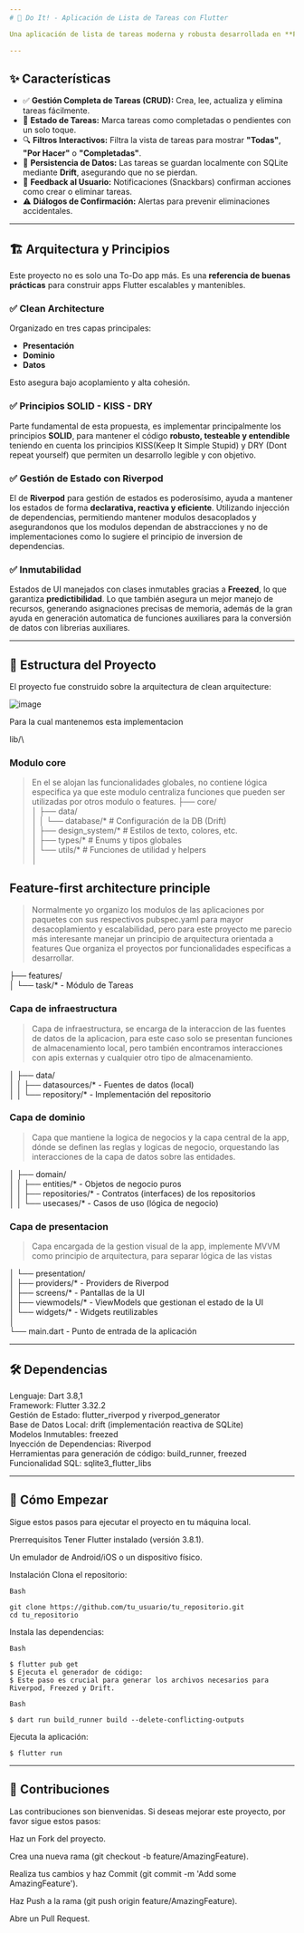 ```yaml
---
# 🚀 Do It! - Aplicación de Lista de Tareas con Flutter

Una aplicación de lista de tareas moderna y robusta desarrollada en **Flutter**. Este proyecto demuestra una implementación de alta calidad utilizando **Clean Architecture**, gestión de estado con **Riverpod** y persistencia de datos local con **Drift**.

---
```


## ✨ Características

- ✅ **Gestión Completa de Tareas (CRUD):** Crea, lee, actualiza y elimina tareas fácilmente.
- 🔁 **Estado de Tareas:** Marca tareas como completadas o pendientes con un solo toque.
- 🔍 **Filtros Interactivos:** Filtra la vista de tareas para mostrar **"Todas"**, **"Por Hacer"** o **"Completadas"**.
- 💾 **Persistencia de Datos:** Las tareas se guardan localmente con SQLite mediante **Drift**, asegurando que no se pierdan.
- 📢 **Feedback al Usuario:** Notificaciones (Snackbars) confirman acciones como crear o eliminar tareas.
- ⚠️ **Diálogos de Confirmación:** Alertas para prevenir eliminaciones accidentales.

---

## 🏗️ Arquitectura y Principios

Este proyecto no es solo una To-Do app más. Es una **referencia de buenas prácticas** para construir apps Flutter escalables y mantenibles.

### ✅ Clean Architecture

Organizado en tres capas principales:

- **Presentación**
- **Dominio**
- **Datos**

Esto asegura bajo acoplamiento y alta cohesión.

### ✅ Principios SOLID - KISS - DRY
Parte fundamental de esta propuesta, es implementar principalmente los principios **SOLID**, para mantener el código **robusto, testeable y entendible** teniendo en cuenta los principios KISS(Keep It Simple Stupid) y DRY (Dont repeat yourself) 
que permiten un desarrollo legible y con objetivo.

### ✅ Gestión de Estado con Riverpod
El de **Riverpod** para gestión de estados es poderosísimo, ayuda a mantener los estados de forma **declarativa, reactiva y eficiente**. Utilizando injección de dependencias, permitiendo mantener modulos desacoplados y asegurandonos que los modulos
dependan de abstracciones y no de implementaciones como lo sugiere el principio de inversion de dependencias.

### ✅ Inmutabilidad
Estados de UI manejados con clases inmutables gracias a **Freezed**, lo que garantiza **predictibilidad**. Lo que también asegura un mejor manejo de recursos, generando asignaciones precisas de memoria, además de la gran ayuda en generación automatica
de funciones auxiliares para la conversión de datos con librerias auxiliares.

---

## 🌳 Estructura del Proyecto
El proyecto fue construido sobre la arquitectura de clean arquitecture:

![image](https://github.com/user-attachments/assets/2a059c13-112c-406d-a477-38a741da5f91)


Para la cual mantenemos esta implementacion

lib/\
### Modulo core
>En el se alojan las funcionalidades globales, no contiene lógica especifica ya que este modulo centraliza funciones que pueden ser utilizadas por otros modulo o features.
├── core/\
│   ├── data/\
│   │   └── database/*           # Configuración de la DB (Drift)\
│   ├── design_system/*          # Estilos de texto, colores, etc.\
│   ├── types/*                  # Enums y tipos globales\
│   └── utils/*                  # Funciones de utilidad y helpers\
│

## Feature-first architecture principle
> Normalmente yo organizo los modulos de las aplicaciones por paquetes con sus respectivos pubspec.yaml para mayor desacoplamiento y escalabilidad, pero para este proyecto me parecio más interesante manejar un principio de arquitectura orientada a features
> Que organiza el proyectos por funcionalidades especificas a desarrollar.

├── features/\
│   └── task/*                   - Módulo de Tareas

### Capa de infraestructura
>Capa de infraestructura, se encarga de la interaccion de las fuentes de datos de la aplicacion, para este caso solo se presentan funciones de almacenamiento local, pero también encontramos interacciones con apis externas y cualquier otro tipo de almacenamiento.

│       ├── data/\
│       │   ├── datasources/*    - Fuentes de datos (local)\
│       │   └── repository/*     - Implementación del repositorio

### Capa de dominio
>Capa que mantiene la logica de negocios y la capa central de la app, dónde se definen las reglas y logicas de negocio, orquestando las interacciones de la capa de datos sobre las entidades.

│       ├── domain/\
│       │   ├── entities/*       - Objetos de negocio puros\
│       │   ├── repositories/*   - Contratos (interfaces) de los repositorios\
│       │   └── usecases/*       - Casos de uso (lógica de negocio)

### Capa de presentacion
>Capa encargada de la gestion visual de la app, implemente MVVM como principio de arquitectura, para separar lógica de las vistas

│       └── presentation/\
│           ├── providers/*      - Providers de Riverpod\
│           ├── screens/*        - Pantallas de la UI\
│           ├── viewmodels/*     - ViewModels que gestionan el estado de la UI\
│           └── widgets/*        - Widgets reutilizables\
│\
└── main.dart                   - Punto de entrada de la aplicación

---

## 🛠️ Dependencias
Lenguaje: Dart 3.8,1\
Framework: Flutter 3.32.2\
Gestión de Estado: flutter_riverpod y riverpod_generator\
Base de Datos Local: drift (implementación reactiva de SQLite)\
Modelos Inmutables: freezed\
Inyección de Dependencias: Riverpod\
Herramientas para generación de código: build_runner, freezed\
Funcionalidad SQL: sqlite3_flutter_libs

---

## 🚀 Cómo Empezar
Sigue estos pasos para ejecutar el proyecto en tu máquina local.

Prerrequisitos
Tener Flutter instalado (versión 3.8.1).

Un emulador de Android/iOS o un dispositivo físico.

Instalación
Clona el repositorio:

```
Bash

git clone https://github.com/tu_usuario/tu_repositorio.git
cd tu_repositorio
```

Instala las dependencias:

```
Bash

$ flutter pub get
$ Ejecuta el generador de código:
$ Este paso es crucial para generar los archivos necesarios para Riverpod, Freezed y Drift.
```
```
Bash

$ dart run build_runner build --delete-conflicting-outputs
```

Ejecuta la aplicación:
```
$ flutter run
```

---

## 🤝 Contribuciones
Las contribuciones son bienvenidas. Si deseas mejorar este proyecto, por favor sigue estos pasos:

Haz un Fork del proyecto.

Crea una nueva rama (git checkout -b feature/AmazingFeature).

Realiza tus cambios y haz Commit (git commit -m 'Add some AmazingFeature').

Haz Push a la rama (git push origin feature/AmazingFeature).

Abre un Pull Request.
